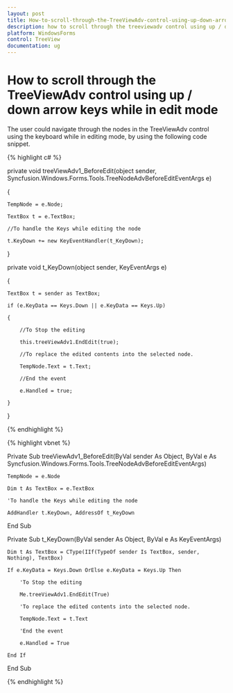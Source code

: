 ```yaml
---
layout: post
title: How-to-scroll-through-the-TreeViewAdv-control-using-up-down-arrow-keys-while-in-edit-mode
description: how to scroll through the treeviewadv control using up / down arrow keys while in edit mode
platform: WindowsForms
control: TreeView 
documentation: ug
---
```


# How to scroll through the TreeViewAdv control using up / down arrow keys while in edit mode

The user could navigate through the nodes in the TreeViewAdv control using the keyboard while in editing mode, by using the following code snippet.

{% highlight c# %}



private void treeViewAdv1_BeforeEdit(object sender, Syncfusion.Windows.Forms.Tools.TreeNodeAdvBeforeEditEventArgs e)

{

    TempNode = e.Node;

    TextBox t = e.TextBox;

    //To handle the Keys while editing the node 

    t.KeyDown += new KeyEventHandler(t_KeyDown);

}



private void t_KeyDown(object sender, KeyEventArgs e)

{

    TextBox t = sender as TextBox;

    if (e.KeyData == Keys.Down || e.KeyData == Keys.Up)

    {

        //To Stop the editing 

        this.treeViewAdv1.EndEdit(true);

        //To replace the edited contents into the selected node. 

        TempNode.Text = t.Text;

        //End the event 

        e.Handled = true;

    }

} 

{% endhighlight %}

{% highlight vbnet %}



Private Sub treeViewAdv1_BeforeEdit(ByVal sender As Object, ByVal e As Syncfusion.Windows.Forms.Tools.TreeNodeAdvBeforeEditEventArgs)

    TempNode = e.Node

    Dim t As TextBox = e.TextBox

    'To handle the Keys while editing the node 

    AddHandler t.KeyDown, AddressOf t_KeyDown

End Sub

Private Sub t_KeyDown(ByVal sender As Object, ByVal e As KeyEventArgs)

    Dim t As TextBox = CType(IIf(TypeOf sender Is TextBox, sender, Nothing), TextBox)

    If e.KeyData = Keys.Down OrElse e.KeyData = Keys.Up Then

        'To Stop the editing 

        Me.treeViewAdv1.EndEdit(True)

        'To replace the edited contents into the selected node. 

        TempNode.Text = t.Text

        'End the event 

        e.Handled = True

    End If

End Sub

{% endhighlight %}

